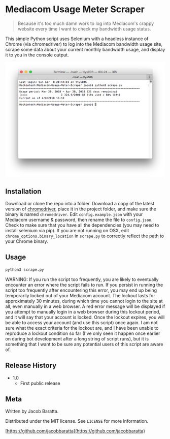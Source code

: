 # Mediacom Usage Meter Scraper
>Because it's too much damn work to log into Mediacom's crappy website every time I want to check my bandwidth usage status.

This simple Python script uses Selenium with a headless instance of Chrome (via chromedriver) to log into the Mediacom bandwidth usage site, scrape some data about your current monthly bandwidth usage, and display it to you in the console output.

![](screenshot.png)

## Installation

Download or clone the repo into a folder. Download a copy of the latest version of [chromedriver](https://sites.google.com/a/chromium.org/chromedriver/downloads), place it in the project folder, and make sure the binary is named `chromedriver`. Edit `config.example.json` with your Mediacom username & password, then rename the file to `config.json`. Check to make sure that you have all the dependencies (you may need to install selenium via pip). If you are not running on OSX, edit `chrome_options.binary_location` in `scrape.py` to correctly reflect the path to your Chrome binary.

## Usage

```sh
python3 scrape.py
```

WARNING: If you run the script too frequently, you are likely to eventually encounter an error where the script fails to run. If you persist in running the script too frequently after encountering this error, you may end up being temporarily locked out of your Mediacom account. The lockout lasts for approximately 30 minutes, during which time you cannot login to the site at all, even manually in a web browser. A red error message will be displayed if you attempt to manually login in a web browser during this lockout period, and it will say that your account is locked. Once the lockout expires, you will be able to access your account (and use this script) once again. I am not sure what the exact criteria for the lockout are, and I have been unable to reproduce a lockout condition so far (I've only seen it happen once earlier on during bot development after a long string of script runs), but it is something that I want to be sure any potential users of this script are aware of.

## Release History

* 1.0
    * First public release

## Meta

Written by Jacob Baratta.

Distributed under the MIT license. See ``LICENSE`` for more information.

[https://github.com/jacobbaratta](https://github.com/jacobbaratta)
